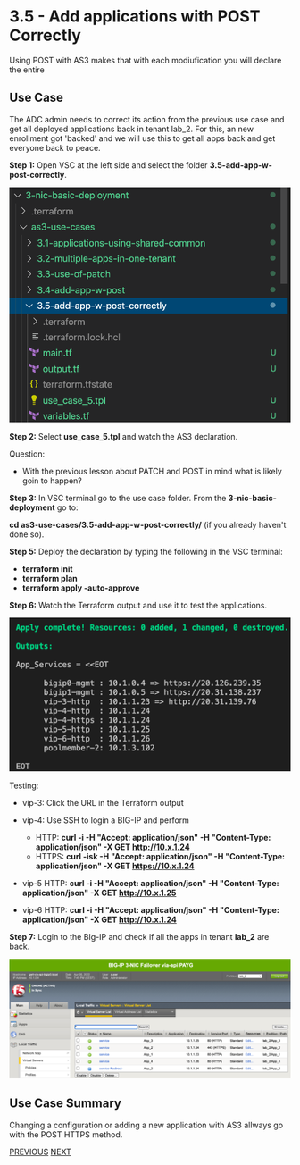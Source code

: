 # 3.5 - Add applications with POST Correctly

Using POST with AS3 makes that with each modiufication you will declare the entire 
## Use Case
The ADC admin needs to correct its action from the previous use case and get all deployed applications back in tenant lab_2.
For this, an new enrollment got 'backed' and we will use this to get all apps back and get everyone back to peace.

**Step 1:** Open VSC at the left side and select the folder **3.5-add-app-w-post-correctly**.

![](../png/module3/task3_5_p1.png)

**Step 2:** Select **use_case_5.tpl** and watch the AS3 declaration.

Question:
* With the previous lesson about PATCH and POST in mind what is likely goin to happen?

**Step 3:** In VSC terminal go to the use case folder. From the **3-nic-basic-deployment** go to:

**cd as3-use-cases/3.5-add-app-w-post-correctly/** (if you already haven't done so).

**Step 5:** Deploy the declaration by typing the following in the VSC terminal:

* **terraform init**
* **terraform plan**
* **terraform apply -auto-approve**

**Step 6:** Watch the Terraform output and use it to test the applications.

![](../png/module3/task3_5_p2.png)

Testing:
* vip-3: Click the URL in the Terraform output
* vip-4: Use SSH to login a BIG-IP and perform
  
  * HTTP: **curl -i -H "Accept: application/json" -H "Content-Type: application/json" -X GET http://10.x.1.24**
  * HTTPS: **curl -isk -H "Accept: application/json" -H "Content-Type: application/json" -X GET https://10.x.1.24**

* vip-5 HTTP: **curl -i -H "Accept: application/json" -H "Content-Type: application/json" -X GET http://10.x.1.25** 

* vip-6 HTTP: **curl -i -H "Accept: application/json" -H "Content-Type: application/json" -X GET http://10.x.1.24**

**Step 7:** Login to the BIg-IP and check if all the apps in tenant **lab_2** are back.

![](../png/module3/task3_5_p3.png)

## Use Case Summary
Changing a configuration or adding a new application with AS3 allways go with the POST HTTPS method.

[PREVIOUS](module_3/tas3_4.md)      [NEXT](module_3/task3_6.md)